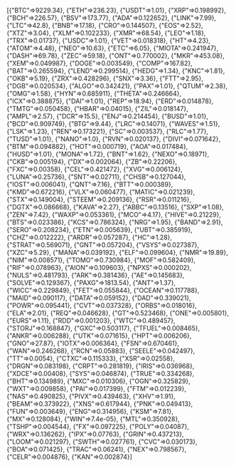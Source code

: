 [{"BTC"=>9229.34}, {"ETH"=>236.23}, {"USDT"=>1.01}, {"XRP"=>0.198992}, {"BCH"=>226.57}, {"BSV"=>173.77}, {"ADA"=>0.122652}, {"LINK"=>7.99}, {"LTC"=>42.8}, {"BNB"=>17.18}, {"CRO"=>0.144507}, {"EOS"=>2.52}, {"XTZ"=>3.04}, {"XLM"=>0.102233}, {"XMR"=>68.54}, {"LEO"=>1.18}, {"TRX"=>0.01737}, {"USDC"=>1.01}, {"VET"=>0.018318}, {"HT"=>4.23}, {"ATOM"=>4.48}, {"NEO"=>10.63}, {"ETC"=>6.05}, {"MIOTA"=>0.241947}, {"DASH"=>69.78}, {"ZEC"=>59.18}, {"ONT"=>0.770002}, {"MKR"=>453.08}, {"XEM"=>0.049987}, {"DOGE"=>0.003549}, {"COMP"=>167.82}, {"BAT"=>0.265594}, {"LEND"=>0.299514}, {"HEDG"=>1.34}, {"KNC"=>1.81}, {"OKB"=>5.19}, {"ZRX"=>0.428296}, {"SNX"=>3.36}, {"FTT"=>2.95}, {"DGB"=>0.020534}, {"ALGO"=>0.342421}, {"PAX"=>1.01}, {"QTUM"=>2.38}, {"OMG"=>1.58}, {"HYN"=>0.685911}, {"THETA"=>0.246664}, {"ICX"=>0.388875}, {"DAI"=>1.01}, {"REP"=>18.94}, {"ERD"=>0.014878}, {"TMTG"=>0.050458}, {"HBAR"=>0.04015}, {"ZIL"=>0.018147}, {"AMPL"=>2.57}, {"DCR"=>15.5}, {"ENJ"=>0.214454}, {"BUSD"=>1.01}, {"BCD"=>0.909749}, {"BTG"=>9.44}, {"LRC"=>0.14071}, {"WAVES"=>1.51}, {"LSK"=>1.23}, {"REN"=>0.173221}, {"SC"=>0.003537}, {"RLC"=>1.77}, {"TUSD"=>1.01}, {"NANO"=>1.0}, {"RVN"=>0.020137}, {"DIVI"=>0.071642}, {"BTM"=>0.094882}, {"HOT"=>0.000719}, {"AOA"=>0.017484}, {"HUSD"=>1.01}, {"MONA"=>1.72}, {"BNT"=>1.62}, {"NEXO"=>0.18971}, {"CKB"=>0.005194}, {"DX"=>0.002064}, {"ZB"=>0.22206}, {"FXC"=>0.00358}, {"CEL"=>0.421472}, {"XVG"=>0.006124}, {"LUNA"=>0.25736}, {"SNT"=>0.02711}, {"CHSB"=>0.127044}, {"IOST"=>0.006041}, {"QNT"=>7.16}, {"BTT"=>0.000389}, {"KMD"=>0.672216}, {"VLX"=>0.060477}, {"MATIC"=>0.021239}, {"STX"=>0.149004}, {"STEEM"=>0.209136}, {"RSR"=>0.011216}, {"DGTX"=>0.086668}, {"KAVA"=>2.27}, {"ABBC"=>0.13516}, {"SXP"=>1.08}, {"ZEN"=>7.42}, {"WAXP"=>0.053361}, {"MCO"=>4.17}, {"HIVE"=>0.21229}, {"BTS"=>0.023386}, {"KCS"=>0.786324}, {"NRG"=>1.95}, {"BAND"=>2.91}, {"SERO"=>0.208234}, {"ETN"=>0.005639}, {"UBT"=>0.385919}, {"CHZ"=>0.012222}, {"ARDR"=>0.057287}, {"HC"=>1.28}, {"STRAT"=>0.569071}, {"GNT"=>0.057204}, {"VSYS"=>0.027387}, {"XZC"=>5.29}, {"MANA"=>0.039192}, {"ELF"=>0.099604}, {"NMR"=>19.89}, {"NIM"=>0.008571}, {"TOMO"=>0.730984}, {"MOF"=>0.582409}, {"RIF"=>0.078963}, {"AION"=>0.109603}, {"NPXS"=>0.000202}, {"NULS"=>0.481793}, {"ARK"=>0.381436}, {"AE"=>0.145683}, {"SOLVE"=>0.129367}, {"PAXG"=>1813.54}, {"ANT"=>1.37}, {"WICC"=>0.229849}, {"FET"=>0.055844}, {"OCEAN"=>0.117788}, {"MAID"=>0.090117}, {"DATA"=>0.059152}, {"DAD"=>0.339021}, {"POWR"=>0.095441}, {"CVT"=>0.037328}, {"ORBS"=>0.018016}, {"ELA"=>2.01}, {"REQ"=>0.046628}, {"GT"=>0.523468}, {"ONE"=>0.005801}, {"EURS"=>1.11}, {"RDD"=>0.001203}, {"WTC"=>0.489457}, {"STORJ"=>0.168847}, {"GXC"=>0.503117}, {"TFUEL"=>0.008465}, {"ANKR"=>0.006288}, {"UTK"=>0.071615}, {"HPT"=>0.006206}, {"GNO"=>27.87}, {"IOTX"=>0.006364}, {"FSN"=>0.670461}, {"WAN"=>0.246268}, {"RCN"=>0.05883}, {"SEELE"=>0.042497}, {"TT"=>0.0054}, {"CTXC"=>0.115333}, {"XSR"=>0.02558}, {"DRGN"=>0.083198}, {"CRPT"=>0.281819}, {"IRIS"=>0.036968}, {"XDCE"=>0.00408}, {"SYS"=>0.046874}, {"TRUE"=>0.334268}, {"BHT"=>0.134989}, {"MXC"=>0.010306}, {"OGN"=>0.325829}, {"WXT"=>0.009858}, {"PAI"=>0.017399}, {"FTM"=>0.012239}, {"NAS"=>0.490825}, {"PIVX"=>0.439463}, {"XHV"=>1.91}, {"BEAM"=>0.373922}, {"XNS"=>0.617944}, {"PNK"=>0.049413}, {"FUN"=>0.003649}, {"ENG"=>0.314956}, {"KSM"=>7.81}, {"MX"=>0.128084}, {"WIN"=>7.4e-05}, {"MTL"=>0.350928}, {"TSHP"=>0.004544}, {"FX"=>0.097225}, {"POLY"=>0.04087}, {"WRX"=>0.136262}, {"IPX"=>0.07763}, {"GRIN"=>0.437213}, {"LOOM"=>0.021297}, {"SWTH"=>0.027761}, {"CVC"=>0.030173}, {"BOA"=>0.071425}, {"TRAC"=>0.06241}, {"NEX"=>0.798567}, {"CELR"=>0.004876}, {"KAN"=>0.002874}]